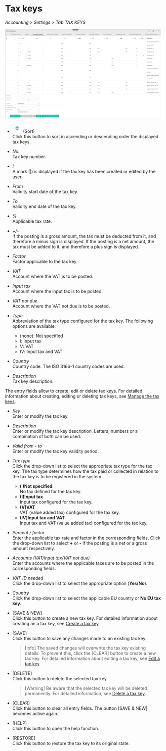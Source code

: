 # Tax keys

*Accounting > Settings > Tab TAX KEYS*

![Tax keys](../../Assets/Screenshots/RetailSuiteAccounting/Settings/TaxKeys/CreateTaxKey.png "[Tax keys]")

- ![Sort](../../Assets/Icons/Sort03.png "[Sort]") (Sort)  
Click this button to sort in ascending or descending order the displayed tax keys.

- *No.*  
Tax key number.

- *I*  
A mark (|) is displayed if the tax key has been created or edited by the user.

- *From*  
Validity start date of the tax key.

- *To*  
Validity end date of the tax key.  

- *%*  
Applicable tax rate.

- *+/-*  
If the posting is a gross amount, the tax must be deducted from it, and therefore a minus sign is displayed. If the posting is a net amount, the tax must be added to it, and therefore a plus sign is displayed.

- *Factor*  
Factor applicable to the tax key.

[comment]: <> (Oder Faktor bezieht sich auf Steuersatz?)

- *VAT*  
Account where the VAT is to be posted.

- *Input tax*  
Account where the input tax is to be posted.

- *VAT not due*  
Account where the VAT not due is to be posted.

- *Type*  
Abbreviation of the tax type configured for the tax key. The following options are available:  

  - (none): Not specified
  - *I*: Input tax
  - *V*: VAT
  - *IV*: Input tax and VAT

[comment]: <> (Abkürzungen im System nicht übersetzt. Auf DE lassen? Wenn ja, durchgängig, also, auch in Integration und Operation)

- *Country*  
Country code. The ISO 3166-1 country codes are used.

- *Description*  
Tax key description.



The entry fields allow to create, edit or delete tax keys. For detailed information about creating, editing or deleting tax keys, see [Manage the tax keys](../Integration/02_ManageTaxKeys.md).


- *Key*  
Enter or modify the tax key.

- *Description*  
Enter or modify the tax key description. Letters, numbers or a combination of both can be used.

- *Valid from - to*  
Enter or modify the tax key validity period.

- *Tax type*  
Click the drop-down list to select the appropriate tax type for the tax key. The tax type determines how the tax paid or collected in relation to the tax key is to be registered in the system.

  - **( )Not specified**  
No tax defined for the tax key.  
  - **(I)Input tax**  
Input tax configured for the tax key.
  - **(V)VAT**  
VAT (value added tax) configured for the tax key.
  - **(IV)Input tax and VAT**  
Input tax and VAT (value added tax) configured for the tax key.


- *Percent / factor*  
Enter the applicable tax rate and factor in the corresponding fields. Click the drop-down list to select **+** or **-** if the posting is a net or a gross amount respectively.  

- *Accounts (VAT/input tax/VAT not due)*  
Enter the accounts where the applicable taxes are to be posted in the corresponding fields.

- *VAT-ID needed*  
Click the drop-down list to select the appropriate option (**Yes/No**).

- *Country*  
Click the drop-down list to select the applicable EU country or **No EU tax key**.


- [SAVE & NEW]  
Click this button to create a new tax key. For detailed information about creating an a tax key, see [Create a tax key](../Integration/02_ManageTaxKeys.md#create-a-tax-key).

- [SAVE]  
Click this button to save any changes made to an existing tax key.

  > [Info] The saved changes will overwrite the tax key existing details. To prevent this, click the [CLEAR] button to create a new tax key. For detailed information about editing a tax key, see [Edit a tax key](../Integration/02_ManageTaxKeys.md#edit-a-tax-key).

- [DELETE]  
Click this button to delete the selected tax key.

  > [Warning] Be aware that the selected tax key will be deleted permanently. For detailed information, see [Delete a tax key](../Integration/02_ManageTaxKeys.md#delete-a-tax-key).

- [CLEAR]  
Click this button to clear all entry fields. The button [SAVE & NEW] becomes active again.

- [HELP]  
Click this button to open the help function.

- [RESTORE]  
Click this button to restore the tax key to its original state.

[comment]: <> (Was macht der WIEDERHERSTELLEN/RESTORE Button? Beim Klicken, Fenster mit Warnung "Möchten Sie die Steuerschlüssel in deren Ursprungs-Zustand zurückversetzen? Alle von Ihnen gemachten Änderungen werden dadurch gelöscht." Bei OK scheint es aber nichts zu passieren... Das System leert die Eingabemaske, aber nach Speichern kann man nicht wiederherstellen.)
